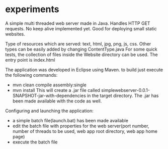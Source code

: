 # experiments

A simple multi threaded web server made in Java. Handles HTTP GET requests. No keep alive implemented yet. Good for deploying small static
websites.

Type of resources which are served: text, html, jpg, png, js, css. Other types can be easily added by changing ContentType.java
For some quick tests, the collection of files inside the Website directory can be used. The entry point is index.html

The application was developed in Eclipse using Maven. to build just execute the following commands:
- mvn clean compile assembly:single
- mvn install
This will create a .jar file called simplewebserver-0.0.1-SNAPSHOT-jar-with-dependencies in the target directory. The .jar has been made available
with the code as well.

Configuring and launching the application:
- a simple batch file(launch.bat) has been made available
- edit the batch file with properties for the web server(port number, number of threads to be used, web app root directory, web app home page)
- execute the batch file
